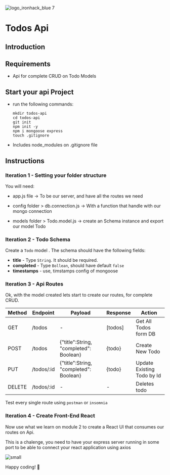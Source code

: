 ![logo_ironhack_blue 7](https://user-images.githubusercontent.com/23629340/40541063-a07a0a8a-601a-11e8-91b5-2f13e4e6b441.png)

# Todos Api

## Introduction


## Requirements

- Api for complete CRUD on Todo Models

## Start your api Project

- run the following commands:

  ```
  mkdir todos-api
  cd todos-api
  git init
  npm init -y
  npm i mongoose express
  touch .gitignore
  ```

- Includes node_modules on .gitignore file

## Instructions

### Iteration 1 - Setting your folder structure

You will need:

- app.js file -> To be our server, and have all the routes we need

- config folder > db.connection.js -> With a function that handle with our mongo connection

- models folder > Todo.model.js -> create an Schema instance and export our model Todo


### Iteration 2 - Todo Schema

Create a `Todo` model . The schema should have the following fields:

- **title** - Type `String`. It should be required.
- **completed** - Type `Bollean`, should have default `false` 
- **timestamps** - use, timstamps config of mongoose

### Iteration 3 - Api Routes

Ok, with the model created lets start to create our routes, for complete CRUD.

| Method | Endpoint   | Payload                                | Response  | Action                     |
| ------ | ---------- | -------------------------------------- | --------- | -------------------------- |
| GET    | /todos     | \-                                     | \[todos\] | Get All Todos form DB      |
| POST   | /todos     | {"title":String, "completed": Boolean} | {todo}    | Create New Todo            |
| PUT    | /todos/:id | {"title":String, "completed": Boolean} | {todo}    | Update Existing Todo by Id |
| DELETE | /todos/:id | \-                                     | \-        | Deletes todo               |


Test every single route using `postman` or `insomnia`



### Iteration 4 - Create Front-End React

  Now use what we learn on module 2 to create a React UI that consumes our routes on Api.
  
  This is a chalenge, you need to have your express server running in some port to be able to connect your react application using axios
  
![small](https://user-images.githubusercontent.com/26174871/132945098-6abe8ba4-e623-474a-9fa5-914842e3e622.gif)

Happy coding! 💙

